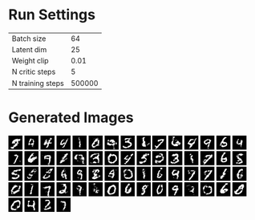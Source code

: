 # Run Settings
| | |
| - | - |
| Batch size | 64 |
| Latent dim | 25 |
| Weight clip | 0.01 |
| N critic steps | 5 |
| N training steps | 500000 |
# Generated Images
![alt text](imgs/img0.png)
![alt text](imgs/img1.png)
![alt text](imgs/img2.png)
![alt text](imgs/img3.png)
![alt text](imgs/img4.png)
![alt text](imgs/img5.png)
![alt text](imgs/img6.png)
![alt text](imgs/img7.png)
![alt text](imgs/img8.png)
![alt text](imgs/img9.png)
![alt text](imgs/img10.png)
![alt text](imgs/img11.png)
![alt text](imgs/img12.png)
![alt text](imgs/img13.png)
![alt text](imgs/img14.png)
![alt text](imgs/img15.png)
![alt text](imgs/img16.png)
![alt text](imgs/img17.png)
![alt text](imgs/img18.png)
![alt text](imgs/img19.png)
![alt text](imgs/img20.png)
![alt text](imgs/img21.png)
![alt text](imgs/img22.png)
![alt text](imgs/img23.png)
![alt text](imgs/img24.png)
![alt text](imgs/img25.png)
![alt text](imgs/img26.png)
![alt text](imgs/img27.png)
![alt text](imgs/img28.png)
![alt text](imgs/img29.png)
![alt text](imgs/img30.png)
![alt text](imgs/img31.png)
![alt text](imgs/img32.png)
![alt text](imgs/img33.png)
![alt text](imgs/img34.png)
![alt text](imgs/img35.png)
![alt text](imgs/img36.png)
![alt text](imgs/img37.png)
![alt text](imgs/img38.png)
![alt text](imgs/img39.png)
![alt text](imgs/img40.png)
![alt text](imgs/img41.png)
![alt text](imgs/img42.png)
![alt text](imgs/img43.png)
![alt text](imgs/img44.png)
![alt text](imgs/img45.png)
![alt text](imgs/img46.png)
![alt text](imgs/img47.png)
![alt text](imgs/img48.png)
![alt text](imgs/img49.png)
![alt text](imgs/img50.png)
![alt text](imgs/img51.png)
![alt text](imgs/img52.png)
![alt text](imgs/img53.png)
![alt text](imgs/img54.png)
![alt text](imgs/img55.png)
![alt text](imgs/img56.png)
![alt text](imgs/img57.png)
![alt text](imgs/img58.png)
![alt text](imgs/img59.png)
![alt text](imgs/img60.png)
![alt text](imgs/img61.png)
![alt text](imgs/img62.png)
![alt text](imgs/img63.png)
